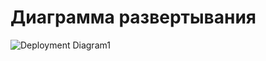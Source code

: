 # Диаграмма развертывания

![Deployment Diagram1](https://user-images.githubusercontent.com/46083782/67727717-8087c600-f9fb-11e9-94e8-782af5955b24.jpg)

